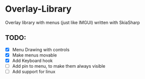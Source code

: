 # Overlay-Library

Overlay library with menus (just like IMGUI) written with SkiaSharp


## TODO:

- [x] Menu Drawing with controls
- [x] Make menus movable
- [x] Add Keyboard hook
- [ ] Add pin to menu, to make them always visible
- [ ] Add support for linux
